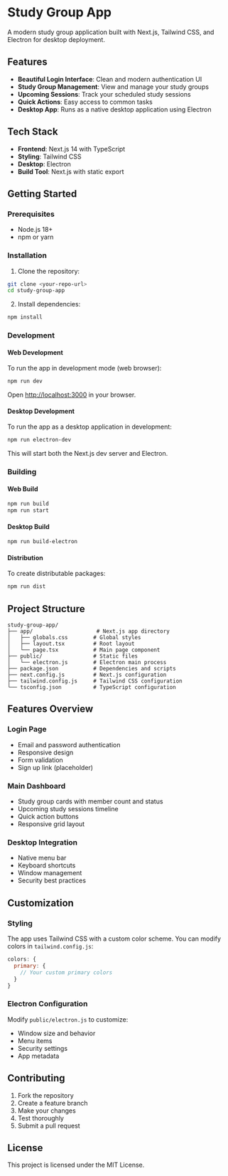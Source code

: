 # Study Group App

A modern study group application built with Next.js, Tailwind CSS, and Electron for desktop deployment.

## Features

- **Beautiful Login Interface**: Clean and modern authentication UI
- **Study Group Management**: View and manage your study groups
- **Upcoming Sessions**: Track your scheduled study sessions
- **Quick Actions**: Easy access to common tasks
- **Desktop App**: Runs as a native desktop application using Electron

## Tech Stack

- **Frontend**: Next.js 14 with TypeScript
- **Styling**: Tailwind CSS
- **Desktop**: Electron
- **Build Tool**: Next.js with static export

## Getting Started

### Prerequisites

- Node.js 18+ 
- npm or yarn

### Installation

1. Clone the repository:
```bash
git clone <your-repo-url>
cd study-group-app
```

2. Install dependencies:
```bash
npm install
```

### Development

#### Web Development
To run the app in development mode (web browser):
```bash
npm run dev
```
Open [http://localhost:3000](http://localhost:3000) in your browser.

#### Desktop Development
To run the app as a desktop application in development:
```bash
npm run electron-dev
```
This will start both the Next.js dev server and Electron.

### Building

#### Web Build
```bash
npm run build
npm run start
```

#### Desktop Build
```bash
npm run build-electron
```

#### Distribution
To create distributable packages:
```bash
npm run dist
```

## Project Structure

```
study-group-app/
├── app/                    # Next.js app directory
│   ├── globals.css        # Global styles
│   ├── layout.tsx         # Root layout
│   └── page.tsx           # Main page component
├── public/                # Static files
│   └── electron.js        # Electron main process
├── package.json           # Dependencies and scripts
├── next.config.js         # Next.js configuration
├── tailwind.config.js     # Tailwind CSS configuration
└── tsconfig.json          # TypeScript configuration
```

## Features Overview

### Login Page
- Email and password authentication
- Responsive design
- Form validation
- Sign up link (placeholder)

### Main Dashboard
- Study group cards with member count and status
- Upcoming study sessions timeline
- Quick action buttons
- Responsive grid layout

### Desktop Integration
- Native menu bar
- Keyboard shortcuts
- Window management
- Security best practices

## Customization

### Styling
The app uses Tailwind CSS with a custom color scheme. You can modify colors in `tailwind.config.js`:

```javascript
colors: {
  primary: {
    // Your custom primary colors
  }
}
```

### Electron Configuration
Modify `public/electron.js` to customize:
- Window size and behavior
- Menu items
- Security settings
- App metadata

## Contributing

1. Fork the repository
2. Create a feature branch
3. Make your changes
4. Test thoroughly
5. Submit a pull request

## License

This project is licensed under the MIT License.
